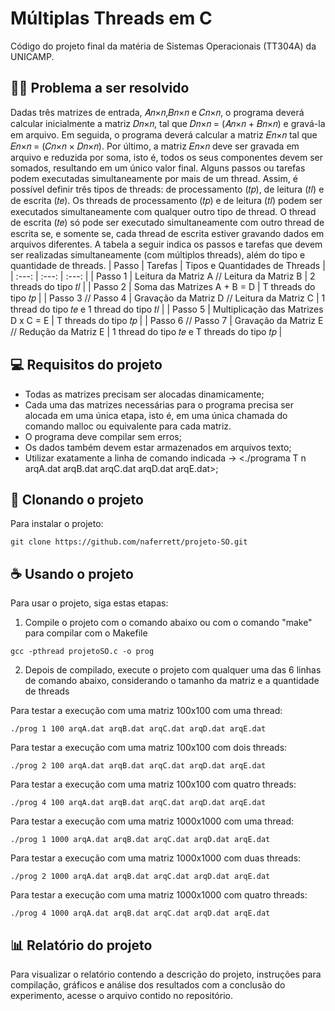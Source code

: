 # Múltiplas Threads em C

Código do projeto final da matéria de Sistemas Operacionais (TT304A) da UNICAMP.

## 😵‍💫 Problema a ser resolvido 
Dadas três matrizes de entrada, 𝐴𝑛×𝑛,𝐵𝑛×𝑛 e 𝐶𝑛×𝑛, o programa deverá calcular inicialmente a matriz 𝐷𝑛×𝑛, tal que 𝐷𝑛×𝑛 = (𝐴𝑛×𝑛 + 𝐵𝑛×𝑛) e gravá-la em arquivo. Em seguida, o programa deverá calcular a matriz 𝐸𝑛×𝑛 tal que 𝐸𝑛×𝑛 = (𝐶𝑛×𝑛 × 𝐷𝑛×𝑛). Por último, a matriz 𝐸𝑛×𝑛 deve ser gravada em arquivo e reduzida por soma, isto é, todos os seus componentes devem ser somados, resultando em um único valor final.
Alguns passos ou tarefas podem executadas simultaneamente por mais de um thread. Assim, é possível definir três tipos de threads: de processamento (𝑡𝑝), de leitura (𝑡𝑙) e de escrita (𝑡𝑒).
Os threads de processamento (𝑡𝑝) e de leitura (𝑡𝑙) podem ser executados simultaneamente com qualquer outro tipo de thread. O thread de escrita (𝑡𝑒) só pode ser executado simultaneamente com outro thread de escrita se, e somente se, cada thread de escrita estiver gravando dados em arquivos diferentes.
A tabela a seguir indica os passos e tarefas que devem ser realizadas simultaneamente (com múltiplos threads), além do tipo e quantidade de threads.
| Passo | Tarefas | Tipos e Quantidades de Threads |
| :---: | :---: | :---: |
| Passo 1 | Leitura da Matriz A // Leitura da Matriz B | 2 threads do tipo 𝑡𝑙 |
| Passo 2 | Soma das Matrizes A + B = D | T threads do tipo 𝑡𝑝 |
| Passo 3 // Passo 4 | Gravação da Matriz D // Leitura da Matriz C | 1 thread do tipo 𝑡𝑒 e 1 thread do tipo 𝑡𝑙 |
| Passo 5 | Multiplicação das Matrizes D x C = E | T threads do tipo 𝑡𝑝 |
| Passo 6 // Passo 7 | Gravação da Matriz E // Redução da Matriz E | 1 thread do tipo 𝑡𝑒 e T threads do tipo 𝑡𝑝 |

## 💻 Requisitos do projeto

- Todas as matrizes precisam ser alocadas dinamicamente;
- Cada uma das matrizes necessárias para o programa precisa ser alocada em uma única etapa, isto é, em uma única chamada do comando malloc ou equivalente para cada matriz.
- O programa deve compilar sem erros;
- Os dados também devem estar armazenados em arquivos texto;
- Utilizar exatamente a linha de comando indicada -> <./programa T n arqA.dat arqB.dat arqC.dat arqD.dat arqE.dat>;

## 🚀 Clonando o projeto

Para instalar o projeto:

```
git clone https://github.com/naferrett/projeto-SO.git
```

## ☕ Usando o projeto

Para usar o projeto, siga estas etapas:

1. Compile o projeto com o comando abaixo ou com o comando "make" para compilar com o Makefile
```
gcc -pthread projetoSO.c -o prog
```

2. Depois de compilado, execute o projeto com qualquer uma das 6 linhas de comando abaixo, considerando o tamanho da matriz e a quantidade de threads

Para testar a execução com uma matriz 100x100 com uma thread:
```
./prog 1 100 arqA.dat arqB.dat arqC.dat arqD.dat arqE.dat
```
Para testar a execução com uma matriz 100x100 com dois threads:
```
./prog 2 100 arqA.dat arqB.dat arqC.dat arqD.dat arqE.dat
```
Para testar a execução com uma matriz 100x100 com quatro threads:
```
./prog 4 100 arqA.dat arqB.dat arqC.dat arqD.dat arqE.dat
```
Para testar a execução com uma matriz 1000x1000 com uma thread:
```
./prog 1 1000 arqA.dat arqB.dat arqC.dat arqD.dat arqE.dat
```
Para testar a execução com uma matriz 1000x1000 com duas threads:
```
./prog 2 1000 arqA.dat arqB.dat arqC.dat arqD.dat arqE.dat
```
Para testar a execução com uma matriz 1000x1000 com quatro threads:
```
./prog 4 1000 arqA.dat arqB.dat arqC.dat arqD.dat arqE.dat
```

## 📊 Relatório do projeto

Para visualizar o relatório contendo a descrição do projeto, instruções para compilação, gráficos e análise dos resultados com a conclusão do experimento, acesse o arquivo contido no repositório.

